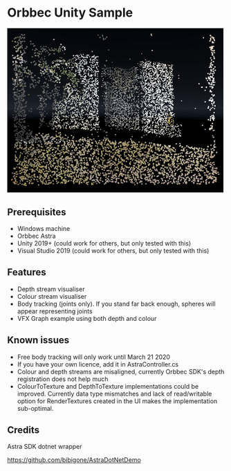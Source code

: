 # Orbbec Unity Sample
<img src="preview.gif" alt="preview gif" width="500"/>

## Prerequisites
* Windows machine
* Orbbec Astra
* Unity 2019+ (could work for others, but only tested with this)
* Visual Studio 2019 (could work for others, but only tested with this)

## Features
* Depth stream visualiser
* Colour stream visualiser
* Body tracking (joints only). If you stand far back enough, spheres will appear representing joints
* VFX Graph example using both depth and colour

## Known issues
* Free body tracking will only work until March 21 2020
* If you have your own licence, add it in AstraController.cs
* Colour and depth streams are misaligned, currently Orbbec SDK's depth registration does not help much
* ColourToTexture and DepthToTexture implementations could be improved. Currently data type mismatches and lack of read/writable option for RenderTextures created in the UI makes the implementation sub-optimal.

## Credits
Astra SDK dotnet wrapper

https://github.com/bibigone/AstraDotNetDemo
